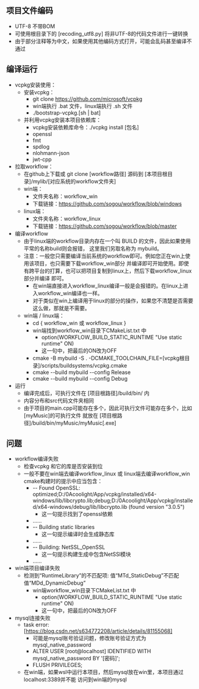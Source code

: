 ## 项目文件编码
*	UTF-8 不带BOM
*	可使用根目录下的 [recoding_utf8.py] 将非UTF-8的代码文件进行一键转换
*	由于部分注释等为中文，如果使用其他编码方式打开，可能会乱码甚至编译不通过

## 编译运行
*	vcpkg安装使用：
	*	安装vcpkg：
		*	git clone https://github.com/microsoft/vcpkg
		*	win端执行 .bat 文件，linux端执行 .sh 文件
		*	./bootstrap-vcpkg.[sh | bat]
	*	并利用vcpkg安装本项目依赖库：
		*	vcpkg安装依赖库命令：./vcpkg install [包名]
		*	openssl
		*	fmt
		*	spdlog
		*	nlohmann-json
		*	jwt-cpp
*	拉取workflow：
	*	在github上下载或 git clone [workflow路径] 源码到 [本项目根目录]/mylib/[对应系统的workflow文件夹]
	*	win端：
		*	文件夹名称：workflow_win
		*	下载链接：https://github.com/sogou/workflow/blob/windows
	*	linux端：
		*	文件夹名称：workflow_linux
		*	下载链接：https://github.com/sogou/workflow/blob/master
*	编译workflow
	*	由于linux端的workflow目录内存在一个叫 BUILD 的文件，因此如果使用平常的名称build则会报错，
	这里我们另取名称为 mybuild。
	*	注意：一般您只需要编译当前系统的workflow即可。例如您正在win上使用该项目，也只需要下载workflow_win部分
	并编译即可开始使用。即使有跨平台的打算，也可以把项目复制到linux上，然后下载workflow_linux部分并编译
	即可。
		*	在win端直接进入workflow_linux编译一般是会报错的。在linux上进入workflow_win编译也一样。
		*	对于类似在win上编译用于linux的部分的操作，如果您不清楚是否需要这么做，那就是不需要。
	*	win端 / linux端：
		*	cd { workflow_win 或 workflow_linux }
		*	win端找到workflow_win目录下CMakeList.txt 中 
			*	option(WORKFLOW_BUILD_STATIC_RUNTIME "Use static runtime" ON)
			*	这一句中，把最后的ON改为OFF
		*	cmake -B mybuild -S . -DCMAKE_TOOLCHAIN_FILE=[vcpkg根目录]/scripts/buildsystems/vcpkg.cmake
		*	cmake --build mybuild --config Release
		*	cmake --build mybuild --config Debug
*	运行
	*	编译完成后，可执行文件在 [项目根路径]/build/bin/ 内
	*	内容分布和src代码文件夹相同
	*	由于项目的main.cpp可能存在多个，因此可执行文件可能存在多个，比如[myMusic]的可执行文件
	就放在 [项目根路径]/build/bin/myMusic/myMusic[.exe]

## 问题
*	workflow编译失败
	*	检查vcpkg 和它的库是否安装到位
	*	一般不要在win端去编译workflow_linux 或 linux端去编译workflow_win
	cmake构建时的提示中应当包含：
		*	-- Found OpenSSL: optimized;D:/0Acoolight/App/vcpkg/installed/x64-windows/lib/libcrypto.lib;debug;D:/0Acoolight/App/vcpkg/installed/x64-windows/debug/lib/libcrypto.lib (found version "3.0.5")
			*	这一句提示找到了openssl依赖
		*	......
		*	-- Building static libraries
			*	这一句提示编译时会生成静态库
		*	......
		*	-- Building: NetSSL_OpenSSL 
			*	这一句提示构建生成中包含NetSSl模块
		*	......
*	win端项目编译失败
	*	检测到“RuntimeLibrary”的不匹配项: 值“MTd_StaticDebug”不匹配值“MDd_DynamicDebug”
		*	win端workflow_win目录下CMakeList.txt 中 
			*	option(WORKFLOW_BUILD_STATIC_RUNTIME "Use static runtime" ON)
			*	这一句中，把最后的ON改为OFF
*	mysql连接失败 
	*	task error: [https://blog.csdn.net/s634772208/article/details/81155068]
		*	可能是mysql账号验证问题，修改账号验证方式为mysql_native_password
		*	ALTER USER [root@localhost] IDENTIFIED WITH mysql_native_password BY '[密码]';
		*	FLUSH PRIVILEGES;
	*	在win端，如果wsl中运行本项目，然后mysql放在win里，本项目通过localhost:3389并不能
	访问到win端的mysql
